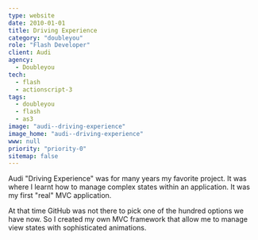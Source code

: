 ```yaml
---
type: website
date: 2010-01-01
title: Driving Experience
category: "doubleyou"
role: "Flash Developer"
client: Audi
agency:
  - Doubleyou
tech:
  - flash
  - actionscript-3
tags:
  - doubleyou
  - flash
  - as3
image: "audi--driving-experience"
image_home: "audi--driving-experience"
www: null
priority: "priority-0"
sitemap: false
---
```


Audi "Driving Experience" was for many years my favorite project. It was where I learnt how to manage complex states within an application. It was my first "real" MVC application.

At that time GitHub was not there to pick one of the hundred options we have now. So I created my own MVC framework that allow me to manage view states with sophisticated animations.
